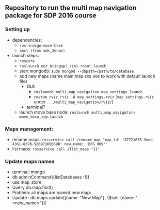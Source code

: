 ## Repository to run the multi map navigation package for SDP 2016 course

### Setting up
* dependencies:
    * ```ros-indigo-move-base```
    * ```amcl (from mdr_2dnav)```
* launch steps:
    * ```roscore```
    * ```roslaunch mdr_bringup(_sim) robot.launch```
    * start mongodb: ```sudo mongod --dbpath=/path/to/database```
    * add new maps (name main map ```BRS 069``` to work with default launch file)
        * GUI:
            * ```roslaunch multi_map_navigation map_settings.launch```
            * ```rosrun rviz rviz -d map_settings.rviz```
             (```map_settings.rviz``` under ```.../multi_map_navigation/rviz/```)
        * terminal?
   * launch move base node: ```roslaunch multi_map_navigation move_base_sdp.launch```

### Maps management:
* rename maps: ```rosservice call /rename_map "map_id: '87721635-3eed-4361-8d7b-52697165b690' new_name: 'BRS 069'"```
* list maps: ```rosservice call /list_maps "{}"```

### Update maps names

* terminal: mongo
* db.adminCommand({listDatabases :1})
* use map_store
* Query db.map.find()
* Problem: all maps are named new map:
* Update : db.maps.update({name: "New Map"}, {$set: {name: "<new_name>"}})
